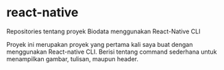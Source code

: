 # react-native
Repositories tentang proyek Biodata menggunakan React-Native CLI

Proyek ini merupakan proyek yang pertama kali saya buat dengan menggunakan React-native CLI.
Berisi tentang command sederhana untuk menampilkan gambar, tulisan, maupun header.
